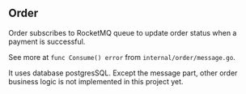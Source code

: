 ## Order
Order subscribes to RocketMQ queue to update order status when a payment is successful.

See more at `func Consume() error` from `internal/order/message.go`.

It uses database postgresSQL. Except the message part, other order business logic is not implemented in this project yet.
